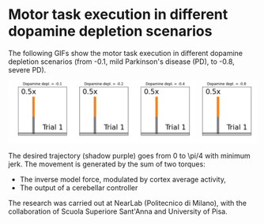 # Motor task execution in different dopamine depletion scenarios
The following GIFs show the motor task execution in different dopamine depletion scenarios (from -0.1, mild Parkinson's disease (PD), to -0.8, severe PD).

<p align="center">
  <img src="https://github.com/marcobiasizzo/multiarea_PD_motortask/blob/main/videos/motor_task.gif" width="1200" />
</p>

The desired trajectory (shadow purple) goes from 0 to \pi/4 with minimum jerk.
The movement is generated by the sum of two torques:
- The inverse model force, modulated by cortex average activity,
- The output of a cerebellar controller

The research was carried out at NearLab (Politecnico di Milano), with the collaboration of Scuola Superiore Sant'Anna and University of Pisa.
